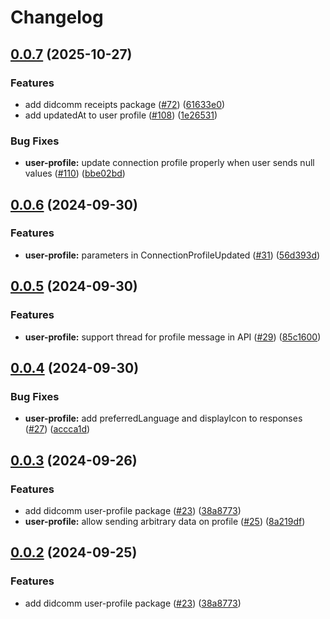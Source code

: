 # Changelog

## [0.0.7](https://github.com/2060-io/credo-ts-didcomm-ext/compare/@2060.io/credo-ts-didcomm-user-profile@v0.0.6...@2060.io/credo-ts-didcomm-user-profile@v0.0.7) (2025-10-27)


### Features

* add didcomm receipts package ([#72](https://github.com/2060-io/credo-ts-didcomm-ext/issues/72)) ([61633e0](https://github.com/2060-io/credo-ts-didcomm-ext/commit/61633e05563953e97f0fda32fbaeed7549360858))
* add updatedAt to user profile ([#108](https://github.com/2060-io/credo-ts-didcomm-ext/issues/108)) ([1e26531](https://github.com/2060-io/credo-ts-didcomm-ext/commit/1e265313e571ca9a8c22a283012d9ba073c9bc9a))


### Bug Fixes

* **user-profile:** update connection profile properly when user sends null values  ([#110](https://github.com/2060-io/credo-ts-didcomm-ext/issues/110)) ([bbe02bd](https://github.com/2060-io/credo-ts-didcomm-ext/commit/bbe02bdb1aeacc18caf8902bf1123345af802e7c))

## [0.0.6](https://github.com/2060-io/credo-ts-didcomm-ext/compare/@2060.io/credo-ts-didcomm-user-profile@v0.0.5...@2060.io/credo-ts-didcomm-user-profile@v0.0.6) (2024-09-30)


### Features

* **user-profile:** parameters in ConnectionProfileUpdated ([#31](https://github.com/2060-io/credo-ts-didcomm-ext/issues/31)) ([56d393d](https://github.com/2060-io/credo-ts-didcomm-ext/commit/56d393dcfc393e65c2ac69ba2b3797566b30ada7))

## [0.0.5](https://github.com/2060-io/credo-ts-didcomm-ext/compare/@2060.io/credo-ts-didcomm-user-profile@v0.0.4...@2060.io/credo-ts-didcomm-user-profile@v0.0.5) (2024-09-30)


### Features

* **user-profile:** support thread for profile message in API ([#29](https://github.com/2060-io/credo-ts-didcomm-ext/issues/29)) ([85c1600](https://github.com/2060-io/credo-ts-didcomm-ext/commit/85c16006705c0707d44959583d1e77cdc1f5dcd6))

## [0.0.4](https://github.com/2060-io/credo-ts-didcomm-ext/compare/@2060.io/credo-ts-didcomm-user-profile@v0.0.3...@2060.io/credo-ts-didcomm-user-profile@v0.0.4) (2024-09-30)


### Bug Fixes

* **user-profile:** add preferredLanguage and displayIcon to responses ([#27](https://github.com/2060-io/credo-ts-didcomm-ext/issues/27)) ([accca1d](https://github.com/2060-io/credo-ts-didcomm-ext/commit/accca1d3bd3d6f7577df2a70b7a60aea4388e3a9))

## [0.0.3](https://github.com/2060-io/credo-ts-didcomm-ext/compare/@2060.io/credo-ts-didcomm-user-profile-v0.0.2...@2060.io/credo-ts-didcomm-user-profile@v0.0.3) (2024-09-26)


### Features

* add didcomm user-profile package ([#23](https://github.com/2060-io/credo-ts-didcomm-ext/issues/23)) ([38a8773](https://github.com/2060-io/credo-ts-didcomm-ext/commit/38a87738edb966c2d87131264713ce9b36df1d3b))
* **user-profile:** allow sending arbitrary data on profile ([#25](https://github.com/2060-io/credo-ts-didcomm-ext/issues/25)) ([8a219df](https://github.com/2060-io/credo-ts-didcomm-ext/commit/8a219dfefd1d241cf05e9ce1c1a56abdd00076a1))

## [0.0.2](https://github.com/2060-io/credo-ts-didcomm-ext/compare/@2060.io/credo-ts-user-profile-v0.0.1...@2060.io/credo-ts-user-profile@v0.0.2) (2024-09-25)


### Features

* add didcomm user-profile package ([#23](https://github.com/2060-io/credo-ts-didcomm-ext/issues/23)) ([38a8773](https://github.com/2060-io/credo-ts-didcomm-ext/commit/38a87738edb966c2d87131264713ce9b36df1d3b))
